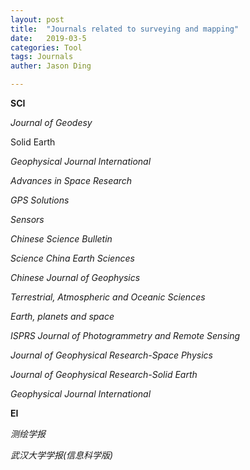 ```yaml
---
layout: post
title:  "Journals related to surveying and mapping"
date:   2019-03-5
categories: Tool
tags: Journals
auther: Jason Ding

---
```


**SCI**

*Journal of Geodesy*

Solid Earth

*Geophysical Journal International*

*Advances in Space Research*

*GPS Solutions*

*Sensors*

*Chinese Science Bulletin*

*Science China Earth Sciences*

*Chinese Journal of Geophysics*

*Terrestrial, Atmospheric and Oceanic Sciences*

*Earth, planets and space*

*ISPRS Journal of Photogrammetry and Remote Sensing*

*Journal of Geophysical Research-Space Physics*

*Journal of Geophysical Research-Solid Earth*

*Geophysical Journal International* 



**EI**

*测绘学报*

*武汉大学学报(信息科学版)*